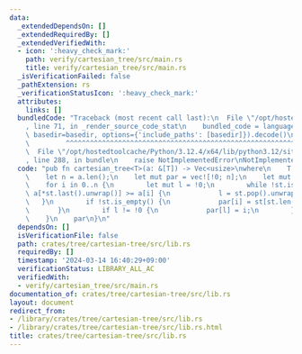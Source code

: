 ```yaml
---
data:
  _extendedDependsOn: []
  _extendedRequiredBy: []
  _extendedVerifiedWith:
  - icon: ':heavy_check_mark:'
    path: verify/cartesian_tree/src/main.rs
    title: verify/cartesian_tree/src/main.rs
  _isVerificationFailed: false
  _pathExtension: rs
  _verificationStatusIcon: ':heavy_check_mark:'
  attributes:
    links: []
  bundledCode: "Traceback (most recent call last):\n  File \"/opt/hostedtoolcache/Python/3.12.4/x64/lib/python3.12/site-packages/onlinejudge_verify/documentation/build.py\"\
    , line 71, in _render_source_code_stat\n    bundled_code = language.bundle(stat.path,\
    \ basedir=basedir, options={'include_paths': [basedir]}).decode()\n          \
    \         ^^^^^^^^^^^^^^^^^^^^^^^^^^^^^^^^^^^^^^^^^^^^^^^^^^^^^^^^^^^^^^^^^^^^^^^^^^^^^^^^^\n\
    \  File \"/opt/hostedtoolcache/Python/3.12.4/x64/lib/python3.12/site-packages/onlinejudge_verify/languages/rust.py\"\
    , line 288, in bundle\n    raise NotImplementedError\nNotImplementedError\n"
  code: "pub fn cartesian_tree<T>(a: &[T]) -> Vec<usize>\nwhere\n    T: Ord,\n{\n\
    \    let n = a.len();\n    let mut par = vec![!0; n];\n    let mut st = vec![];\n\
    \    for i in 0..n {\n        let mut l = !0;\n        while !st.is_empty() &&\
    \ a[*st.last().unwrap()] >= a[i] {\n            l = st.pop().unwrap();\n     \
    \   }\n        if !st.is_empty() {\n            par[i] = st[st.len() - 1];\n \
    \       }\n        if l != !0 {\n            par[l] = i;\n        }\n        st.push(i);\n\
    \    }\n    par\n}\n"
  dependsOn: []
  isVerificationFile: false
  path: crates/tree/cartesian-tree/src/lib.rs
  requiredBy: []
  timestamp: '2024-03-14 16:40:29+09:00'
  verificationStatus: LIBRARY_ALL_AC
  verifiedWith:
  - verify/cartesian_tree/src/main.rs
documentation_of: crates/tree/cartesian-tree/src/lib.rs
layout: document
redirect_from:
- /library/crates/tree/cartesian-tree/src/lib.rs
- /library/crates/tree/cartesian-tree/src/lib.rs.html
title: crates/tree/cartesian-tree/src/lib.rs
---
```

